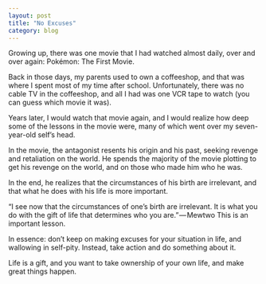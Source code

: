 ```yaml
---
layout: post
title: "No Excuses"
category: blog
---
```


Growing up, there was one movie that I had watched almost daily, over and over again: Pokémon: The First Movie.

Back in those days, my parents used to own a coffeeshop, and that was where I spent most of my time after school. Unfortunately, there was no cable TV in the coffeeshop, and all I had was one VCR tape to watch (you can guess which movie it was).

Years later, I would watch that movie again, and I would realize how deep some of the lessons in the movie were, many of which went over my seven-year-old self’s head.

In the movie, the antagonist resents his origin and his past, seeking revenge and retaliation on the world. He spends the majority of the movie plotting to get his revenge on the world, and on those who made him who he was.

In the end, he realizes that the circumstances of his birth are irrelevant, and that what he does with his life is more important.

“I see now that the circumstances of one’s birth are irrelevant. It is what you do with the gift of life that determines who you are.” — Mewtwo
This is an important lesson.

In essence: don’t keep on making excuses for your situation in life, and wallowing in self-pity. Instead, take action and do something about it.

Life is a gift, and you want to take ownership of your own life, and make great things happen.
